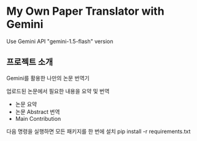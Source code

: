 # My Own Paper Translator with Gemini
Use Gemini API "gemini-1.5-flash" version

## 프로젝트 소개
Gemini를 활용한 나만의 논문 번역기

업로드된 논문에서 필요한 내용을 요약 및 번역
- 논문 요약
- 논문 Abstract 번역
- Main Contribution

다음 명령을 실행하면 모든 패키지를 한 번에 설치
    pip install -r requirements.txt